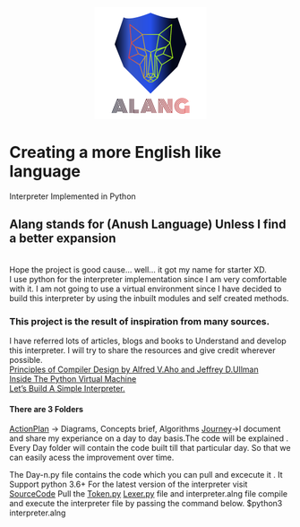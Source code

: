 <p align="center">
    <img src="img/ALANG_Logo.png"><br>
</p>

# Creating a more English like language
Interpreter Implemented in Python 
## Alang stands for (Anush Language) Unless I find a better expansion 
<br/>
Hope the project is good  cause... well... it got my name for starter  XD.<br/>
I use python for the interpreter implementation since I am very comfortable with it.
I am not going to use a virtual environment since I have decided to build this interpreter by using the inbuilt modules and self created methods.


### This project is the result of inspiration from many sources.
I have referred lots of articles, blogs and books to Understand and develop this interpreter.
I will try to share the resources and give credit wherever possible.<br/>
[Principles of Compiler Design by Alfred V.Aho and Jeffrey D.Ullman](https://g.co/kgs/aHUCxC)<br/>
[Inside The Python Virtual Machine](https://leanpub.com/insidethepythonvirtualmachine/read)<br/>
[Let’s Build A Simple Interpreter.](https://ruslanspivak.com/lsbasi-part1/)<br/>


#### There are 3 Folders 
[ActionPlan](https://github.com/anushkrishnav/Interpreter/tree/master/ActionPlan) -> Diagrams, Concepts brief, Algorithms
[Journey](https://github.com/anushkrishnav/Interpreter/tree/master/Journey)->I document and share my experiance on a day to day basis.The code will be explained . Every Day folder will contain the code built till that particular day. So that we can easily acess the improvement over time.


The Day-n.py file contains the code which you can pull and excecute it . It Support python 3.6+
For the latest version of the interpreter visit [SourceCode](https://github.com/anushkrishnav/Interpreter/tree/master/SourceCode)
Pull the [Token.py](https://github.com/anushkrishnav/Interpreter/tree/master/SourceCode/Token.py) 
[Lexer.py](https://github.com/anushkrishnav/Interpreter/tree/master/SourceCode/Lexer.py) file and interpreter.alng file
compile and execute the interpreter file by passing the  command below.
$python3 interpreter.alng 
